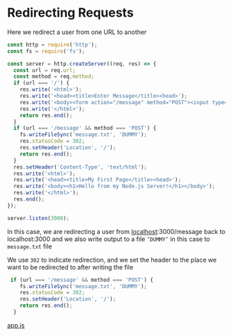 # Redirecting Requests

Here we redirect a user from one URL to another

```jsx
const http = require('http');
const fs = require('fs');

const server = http.createServer((req, res) => {
  const url = req.url;
  const method = req.method;
  if (url === '/') {
    res.write('<html>');
    res.write('<head><title>Enter Message</title><head>');
    res.write('<body><form action="/message" method="POST"><input type="text" name="message"><button type="submit">Send</button></form></body>');
    res.write('</html>');
    return res.end();
  }
  if (url === '/message' && method === 'POST') {
    fs.writeFileSync('message.txt', 'DUMMY');
    res.statusCode = 302;
    res.setHeader('Location', '/');
    return res.end();
  }
  res.setHeader('Content-Type', 'text/html');
  res.write('<html>');
  res.write('<head><title>My First Page</title><head>');
  res.write('<body><h1>Hello from my Node.js Server!</h1></body>');
  res.write('</html>');
  res.end();
});

server.listen(3000);
```

In this case, we are redirecting a user from [localhost](http://localhost):3000/message back to localhost:3000 and we also write output to a file `’DUMMY’` in this case to `message.txt` file

We use `302` to indicate redirection, and we set the header to the place we want to be redirected to after writing the file

```jsx
 if (url === '/message' && method === 'POST') {
    fs.writeFileSync('message.txt', 'DUMMY');
    res.statusCode = 302;
    res.setHeader('Location', '/');
    return res.end();
  }
```

[app.js](Redirecting%20Requests%207f0cf4059cf9424492260571b635d8ad/app%20js%2090f524625d6747fc8218624762446f2e.md)